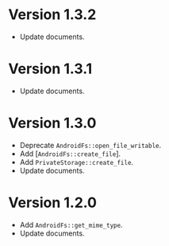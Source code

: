 # Version 1.3.2
- Update documents.

# Version 1.3.1
- Update documents.

# Version 1.3.0
- Deprecate `AndroidFs::open_file_writable`.
- Add [`AndroidFs::create_file`].
- Add `PrivateStorage::create_file`.
- Update documents.

# Version 1.2.0
- Add `AndroidFs::get_mime_type`.
- Update documents.